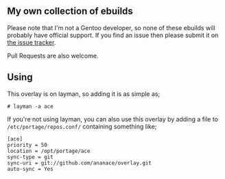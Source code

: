 My own collection of ebuilds
---

Please note that I'm not a Gentoo developer, so none of these ebuilds will probably have official support.
If you find an issue then please submit it on [the issue tracker](https://github.com/ananace/overlay/issues).

Pull Requests are also welcome.

Using
-----

This overlay is on layman, so adding it is as simple as;
```
# layman -a ace
```

If you're not using layman, you can also use this overlay by adding a file to `/etc/portage/repos.conf/` containing something like;
```
[ace]
priority = 50
location = /opt/portage/ace
sync-type = git
sync-uri = git://github.com/ananace/overlay.git
auto-sync = Yes
```
